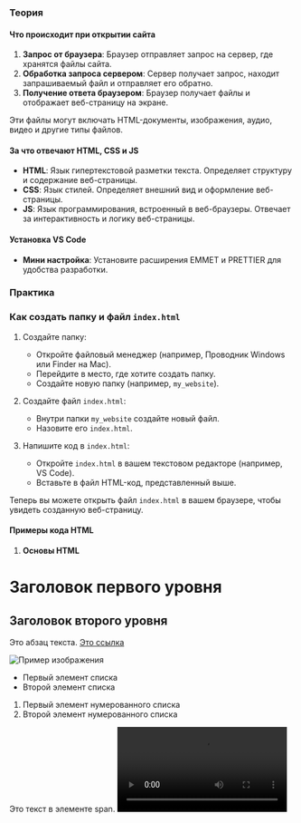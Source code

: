 


### Теория

#### Что происходит при открытии сайта

1. **Запрос от браузера**: Браузер отправляет запрос на сервер, где хранятся файлы сайта.
2. **Обработка запроса сервером**: Сервер получает запрос, находит запрашиваемый файл и отправляет его обратно.
3. **Получение ответа браузером**: Браузер получает файлы и отображает веб-страницу на экране.

Эти файлы могут включать HTML-документы, изображения, аудио, видео и другие типы файлов.

#### За что отвечают HTML, CSS и JS

- **HTML**: Язык гипертекстовой разметки текста. Определяет структуру и содержание веб-страницы.
- **CSS**: Язык стилей. Определяет внешний вид и оформление веб-страницы.
- **JS**: Язык программирования, встроенный в веб-браузеры. Отвечает за интерактивность и логику веб-страницы.

#### Установка VS Code

- **Мини настройка**: Установите расширения EMMET и PRETTIER для удобства разработки.

### Практика
### Как создать папку и файл `index.html`

1. Создайте папку:
    
    - Откройте файловый менеджер (например, Проводник Windows или Finder на Mac).
    - Перейдите в место, где хотите создать папку.
    - Создайте новую папку (например, `my_website`).
    
1. Создайте файл `index.html`:
    
    - Внутри папки `my_website` создайте новый файл.
    - Назовите его `index.html`.
    
1. Напишите код в `index.html`:
    
    - Откройте `index.html` в вашем текстовом редакторе (например, VS Code).
    - Вставьте в файл HTML-код, представленный выше.

Теперь вы можете открыть файл `index.html` в вашем браузере, чтобы увидеть созданную веб-страницу.

#### Примеры кода HTML


1. **Основы HTML**

<!DOCTYPE html>
<html lang="en">
<head>
    <meta charset="UTF-8">
    <meta name="viewport" content="width=device-width, initial-scale=1.0">
    <title>Пример страницы</title>
</head>
<body>
    <h1>Заголовок первого уровня</h1>
    <h2>Заголовок второго уровня</h2>
    <p>Это абзац текста. <a href="Путь к другой странице html">Это ссылка</a></p>
    <div>
        <img src="image.jpg" alt="Пример изображения">
    </div>
    <ul>
        <li>Первый элемент списка</li>
        <li>Второй элемент списка</li>
    </ul>
    <ol>
        <li>Первый элемент нумерованного списка</li>
        <li>Второй элемент нумерованного списка</li>
    </ol>
    <span>Это текст в элементе span.</span>
    <video controls src="video.mp4">
</body>
</html>




1.  Строчные и блочные теги
    
    - Строчные теги: `<a>`, `<span>`, `<img>`. Не занимают всю ширину родительского элемента.
    - Блочные теги: `<div>`, `<p>`, `<h1>`. Занимают всю ширину родительского элемента.
    
2. Атрибуты
    
    - class: Используется для присвоения стилей через CSS.
    - value: Используется для задания значения в элементах формы.





Домашняя работа 
  - Если нужно попрактиковаться, то можно создать простенький сайт в котором будет три страницы (для перемещения по ним есть тег "a"):
		- Главная
			- На главной можете сделать что угодно
		- Новости сайта
			- Простая страница на которой будет заголовок, разные новости в виде картинок, и какие-нибудь статьи в виде тега "p" 
		- Страница контактов 
			- там можно указать какой-нибудь Номер телефона, почту, и так далее. Также можно поставить перед номером телефона и почтой иконку какую-нибудь с помощью тега "img" (иконку найти в интернете)